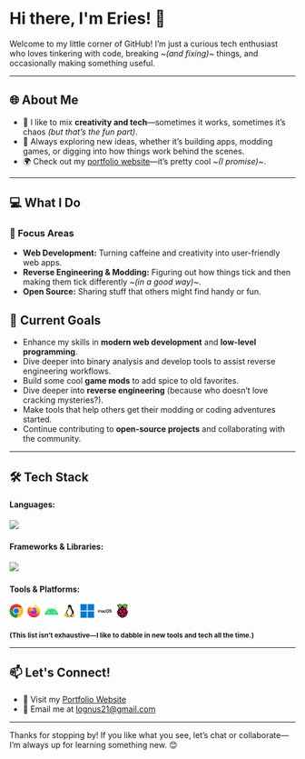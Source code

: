 # Hi there, I'm Eries! 👋  

Welcome to my little corner of GitHub! I’m just a curious tech enthusiast who loves tinkering with code, breaking ~*(and fixing)*~ things, and occasionally making something useful.

---

## 🌐 About Me
- 🎨 I like to mix **creativity and tech**—sometimes it works, sometimes it’s chaos *(but that’s the fun part)*.
- 🌱 Always exploring new ideas, whether it’s building apps, modding games, or digging into how things work behind the scenes.
- 🌍 Check out my [portfolio website](https://eriestrisnadi.github.io/)—it’s pretty cool ~*(I promise)*~.

---

## 💻 What I Do
### 🌟 Focus Areas
- **Web Development:** Turning caffeine and creativity into user-friendly web apps.
- **Reverse Engineering & Modding:** Figuring out how things tick and then making them tick differently ~*(in a good way)*~.
- **Open Source:** Sharing stuff that others might find handy or fun.


## 🚀 Current Goals
- Enhance my skills in **modern web development** and **low-level programming**.
- Dive deeper into binary analysis and develop tools to assist reverse engineering workflows.
- Build some cool **game mods** to add spice to old favorites.
- Dive deeper into **reverse engineering** (because who doesn’t love cracking mysteries?).
- Make tools that help others get their modding or coding adventures started.
- Continue contributing to **open-source projects** and collaborating with the community.

---

## 🛠 Tech Stack
#### Languages:
[<img height="24" src="https://skillicons.dev/icons?i=js,ts,py,go,dotnet,java,php" />](#languages)
#### Frameworks & Libraries:
[<img height="120" src="https://skillicons.dev/icons?i=vscode,visualstudio,androidstudio,figma,postman,cloudflare,react,vue,angular,next,nuxt,vite,alpinejs,flutter,laravel,nestjs,express,fastapi,gradle,electron,graphql,reactivex,nodejs,webpack,babel,rollup,redux,jest,firebase,vercel,netlify,docker,kubernetes,redis,jenkins,heroku,gcp,aws,azure,mongodb,mysql,postgres,sqlite,pug,html,sass,css,tailwind,emotion,styledcomponents,materialui,bootstrap,github,gitlab,git,regex,nginx,md,powershell,bash" />](#frameworks--libraries)
#### Tools & Platforms:
<code style="white-space:normal;">
  <a href="#tools--platforms" style="text-decoration:none;">
    <img height="24" src="https://raw.githubusercontent.com/github/explore/868696fc547869eb5de5add3b3695abdd43bb9dc/topics/chrome/chrome.png"/>
    <img height="24" src="https://raw.githubusercontent.com/github/explore/868696fc547869eb5de5add3b3695abdd43bb9dc/topics/firefox/firefox.png"/>
    <img height="24" src="https://raw.githubusercontent.com/github/explore/868696fc547869eb5de5add3b3695abdd43bb9dc/topics/android/android.png"/>
    <img height="24" src="https://raw.githubusercontent.com/github/explore/868696fc547869eb5de5add3b3695abdd43bb9dc/topics/linux/linux.png"/>
    <img height="24" src="https://raw.githubusercontent.com/github/explore/868696fc547869eb5de5add3b3695abdd43bb9dc/topics/windows/windows.png"/>
    <img height="24" src="https://raw.githubusercontent.com/github/explore/80688e429a7d4ef2fca1e82350fe8e3517d3494d/topics/macos/macos.png"/>
    <img height="24" src="https://raw.githubusercontent.com/github/explore/868696fc547869eb5de5add3b3695abdd43bb9dc/topics/raspberry-pi/raspberry-pi.png"/>
  </a>
</code>

<sub>**(This list isn’t exhaustive—I like to dabble in new tools and tech all the time.)**</sub>

---

## 📫 Let's Connect!
- 💼 Visit my [Portfolio Website](https://eriestrisnadi.github.io/)
- 📧 Email me at lognus21@gmail.com

---

Thanks for stopping by! If you like what you see, let’s chat or collaborate—I’m always up for learning something new. 😊
